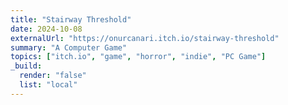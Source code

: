 ```yaml
---
title: "Stairway Threshold"
date: 2024-10-08
externalUrl: "https://onurcanari.itch.io/stairway-threshold"
summary: "A Computer Game"
topics: ["itch.io", "game", "horror", "indie", "PC Game"]
_build:
  render: "false"
  list: "local"
---
```

